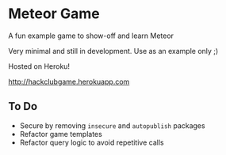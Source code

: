 # Meteor Game

A fun example game to show-off and learn Meteor

Very minimal and still in development. Use as an example only ;)

Hosted on Heroku!

http://hackclubgame.herokuapp.com


## To Do

- Secure by removing `insecure` and `autopublish` packages
- Refactor game templates
- Refactor query logic to avoid repetitive calls
